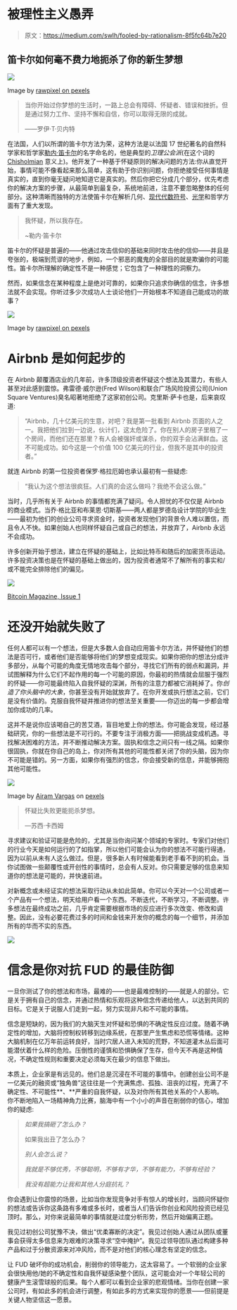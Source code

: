 # 被理性主义愚弄

> 原文：<https://medium.com/swlh/fooled-by-rationalism-8f5fc64b7e20>

## 笛卡尔如何毫不费力地扼杀了你的新生梦想

![](img/36d69975dc478f85a315c5fb2b0fa11b.png)

Image by [rawpixel on pexels](https://www.pexels.com/photo/gray-dream-freestanding-letters-958173/)

> 当你开始过你梦想的生活时，一路上总会有障碍、怀疑者、错误和挫折。但是通过努力工作、坚持不懈和自信，你可以取得无限的成就。
> 
> ——罗伊·T·贝内特

在法国，人们以所谓的笛卡尔方法为荣，这种方法是以法国 17 世纪著名的自然科学家和哲学家[勒内·笛卡尔](https://en.wikipedia.org/wiki/Ren%C3%A9_Descartes)的名字命名的，他是典型的*卫理公会派*(在这个词的 [Chisholmian](https://en.wikipedia.org/wiki/Roderick_Chisholm) 意义上)。他开发了一种基于怀疑原则的解决问题的方法:你从直觉开始，事情可能不像看起来那么简单，这有助于你识别问题，你拒绝接受任何事情是真实的，直到你毫无疑问地知道它是真实的。然后你把它分成几个部分，优先考虑你的解决方案的步骤，从最简单到最复杂，系统地前进，注意不要忽略整体的任何部分。这种清晰而独特的方法使笛卡尔在解析几何、[现代代数符号](https://www.economist.com/books-and-arts/2007/05/10/an-equation-for-eternity)、[光学](https://en.wikipedia.org/wiki/Dioptrique)和哲学方面有了重大发现。

> 我怀疑，所以我存在。
> 
> ~勒内·笛卡尔

笛卡尔的怀疑是普遍的——他通过攻击信仰的基础来同时攻击他的信仰——并且是夸张的，极端到荒谬的地步，例如，一个邪恶的魔鬼的全部目的就是欺骗你的可能性。笛卡尔所理解的确定性不是一种感觉；它包含了一种理性的洞察力。

然而，如果信念在某种程度上是绝对可靠的，如果你只追求你确信的信念，许多想法就不会实现。你听过多少次成功人士谈论他们一开始根本不知道自己能成功的故事？

![](img/b0ddadc4017472ff1f734db5793380a6.png)

Image by [rawpixel on pexels](https://www.pexels.com/photo/person-drawing-on-paper-1374361/)

# Airbnb 是如何起步的

在 Airbnb 颠覆酒店业的几年前，许多顶级投资者怀疑这个想法及其潜力，有些人甚至对此感到震惊。弗雷德·威尔逊(Fred Wilson)和联合广场风险投资公司(Union Square Ventures)臭名昭著地拒绝了这家初创公司。克里斯·萨卡也是，后来哀叹道:

> “Airbnb，几十亿美元的生意，对吧？我是第一批看到 Airbnb 页面的人之一。我把他们拉到一边说，伙计们，这太危险了。你在别人的房子里租了一个房间，而他们还在那里？有人会被强奸或谋杀，你的双手会沾满鲜血。这不可能成功。如今这是一个价值 100 亿美元的行业，但我不是其中的投资者。”

就连 Airbnb 的第一位投资者保罗·格拉厄姆也承认最初有一些疑虑:

> “我认为这个想法很疯狂。人们真的会这么做吗？我绝不会这么做。”

当时，几乎所有关于 Airbnb 的事情都充满了疑问。令人担忧的不仅仅是 Airbnb 的商业模式。当乔·格比亚和布莱恩·切斯基——两人都是罗德岛设计学院的毕业生——最初为他们的创业公司寻求资金时，投资者发现他们的背景令人难以置信，而且令人不快。如果创始人也同样怀疑自己或自己的想法，并放弃了，Airbnb 永远不会成功。

许多创新开始于想法，建立在怀疑的基础上，比如比特币和随后的加密货币运动。许多投资决策也是在怀疑的基础上做出的，因为投资者通常不了解所有的事实和/或不能完全排除他们的偏见。

![](img/855349b27e4d10223677a6905bb343eb.png)

[Bitcoin Magazine, Issue 1](https://store.btcmedia.org/products/pdf-digital-edition-bitcoin-magazine-issue-1)

# 还没开始就失败了

任何人都可以有一个想法，但是大多数人会自动应用笛卡尔方法，并怀疑他们的想法是否可行，或者他们是否能够将他们的梦想变成现实。如果你把你的想法分成许多部分，从每个可能的角度无情地攻击每个部分，寻找它们所有的弱点和漏洞，并试图解释为什么它们不起作用的每一个可能的原因，你最初的热情就会屈服于强烈的怀疑——你可能最终陷入自我怀疑的深渊，所有的注意力都被它消耗掉了。你*创造了你头脑中的大象*，你甚至没有开始就放弃了。在你开发或执行想法之前，它们是没有价值的。克服自我怀疑并推进你的想法至关重要——你迈出的每一步都会增加你成功的几率。

这并不是说你应该喝自己的苦艾酒，盲目地爱上你的想法。你可能会发现，经过基础研究，你的一些想法是不可行的。不要专注于消极方面——把挑战变成机遇。寻找解决困难的方法，并不断推动解决方案。固执和信念之间只有一线之隔。如果你很固执，你就在你自己的岛上，你对所有其他的可能性都关闭了你的头脑，因为你不可能是错的。另一方面，如果你有强烈的信念，你会接受新的信息，并能够拥抱其他可能性。

![](img/ac3aedc65feab83191273204ff1cc24d.png)

Image by [Airam Vargas](https://www.pexels.com/@airam-vargas-15182) on [pexels](https://www.pexels.com/photo/black-and-white-road-landscape-travelling-68272/)

> 怀疑比失败更能扼杀梦想。
> 
> —苏西·卡西姆

寻求建议和验证可能是危险的，尤其是当你询问某个领域的专家时。专家们对他们的行业今天是如何运行的了如指掌，所以他们可能会认为你的想法不可能行得通，因为以前从未有人这么做过。但是，很多新人有时候能看到老手看不到的机会。当你试图做一些颠覆性或开创性的事情时，总会有人反对。你只需要足够的信息来知道你的想法是可能的，并快速前进。

对新概念或未经证实的想法采取行动从未如此简单。你可以今天对一个公司或者一个产品有一个想法，明天给用户看一个东西。不断迭代，不断学习，不断调整。许多想法在最终成功之前，几乎肯定需要根据市场的反应进行多次改变、修改和调整。因此，没有必要花费过多的时间和金钱来开发你的概念的每一个细节，并添加所有的华而不实的东西。

![](img/fecdb9323f59e5c91708bc0d17e22589.png)

# 信念是你对抗 FUD 的最佳防御

一旦你测试了你的想法和市场，最难的——也是最难控制的——就是人的部分。它是关于拥有自己的信念，并通过热情和乐观将这种信念传递给他人，以达到共同的目标。它是关于说服人们走到一起，努力实现非凡和不可能的事情。

信念是短缺的，因为我们的大脑天生对怀疑和恐惧的不确定性反应过度。随着不确定性的增加，大脑将控制权转移到边缘系统，在那里产生焦虑和恐慌等情绪。这种大脑机制在亿万年前运转良好，当时穴居人进入未知的荒野，不知道灌木丛后面可能潜伏着什么样的危险。压倒性的谨慎和恐惧确保了生存，但今天不再是这种情况，不确定性规则和重要决定必须每天在最少的信息下做出。

本质上，企业家是有远见的。他们总是沉浸在不可能的事情中。创建创业公司不是一亿美元的融资或“独角兽”这往往是一个充满焦虑、孤独、沮丧的过程，充满了不确定性、不可能性**、**严重的自我怀疑，以及对你所有其他关系的个人影响。你不断地陷入一场精神角力比赛，脑海中有一个小小的声音在削弱你的信心，增加你的疑虑:

> *如果我搞砸了怎么办？*
> 
> 如果我出丑了怎么办？
> 
> *别人会怎么说？*
> 
> *我就是不够优秀，不够聪明，不够有才华，不够有能力，不够有经验？*
> 
> *我没有超能力让我和其他人分庭抗礼？*

你会遇到让你震惊的场景，比如当你发现竞争对手有惊人的增长时，当顾问怀疑你的想法或告诉你这条路有多难或多长时，或者当人们告诉你创业和风险投资已经见顶时。那么，对你来说最简单的事情就是过度分析形势，然后开始偏离正题。

我见过初创公司犹豫不决，做出“优柔寡断的决定”。我见过创始人通过从团队或董事会获得太多信息来为艰难的决策寻求“空中掩护”。我见过领导团队通过构建多种产品和过于分散资源来对冲风险，而不是对他们的核心理念有坚定的信念。

让 FUD 破坏你的成功机会，削弱你的领导能力，这太容易了。一个软弱的企业家会很快用他/她的不确定性和自我怀疑感染整个团队，这可能会对一个年轻公司的健康产生滚雪球般的后果。每个人都可以看到企业家的悲观情绪。当你在创建一家公司时，有如此多的机会进行调整，有如此多的方式来实现你的愿景——但前提是关键人物坚信这一愿景。